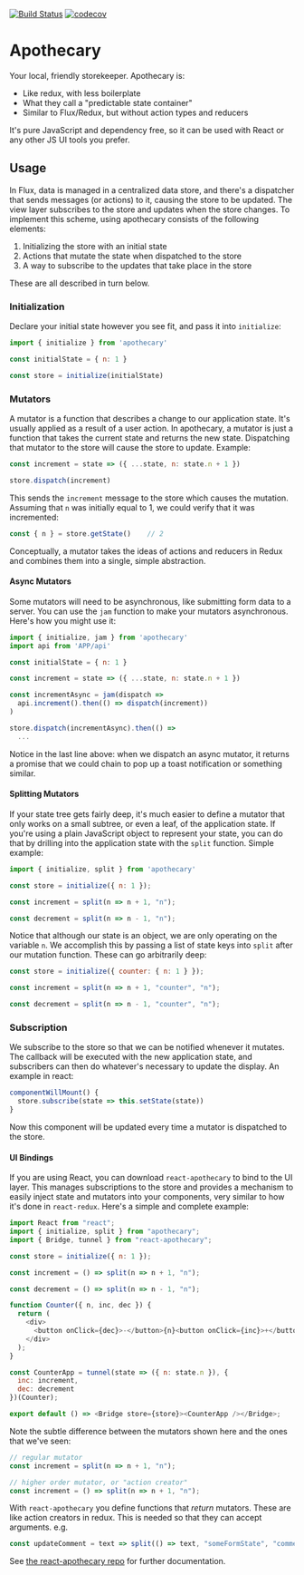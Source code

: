 [![Build Status](https://travis-ci.org/sslotsky/apothecary.svg?branch=master)](https://travis-ci.org/sslotsky/apothecary)
[![codecov](https://codecov.io/gh/sslotsky/apothecary/branch/master/graph/badge.svg)](https://codecov.io/gh/sslotsky/apothecary)

# Apothecary

Your local, friendly storekeeper. Apothecary is:

* Like redux, with less boilerplate
* What they call a "predictable state container"
* Similar to Flux/Redux, but without action types and reducers

It's pure JavaScript and dependency free, so it can be used with React or any other JS UI tools you prefer.

## Usage

In Flux, data is managed in a centralized data store, and there's a dispatcher that sends messages (or actions) to it,
causing the store to be updated. The view layer subscribes to the store and updates when the store changes. To implement
this scheme, using apothecary consists of the following elements:

1. Initializing the store with an initial state
2. Actions that mutate the state when dispatched to the store
3. A way to subscribe to the updates that take place in the store

These are all described in turn below.

### Initialization

Declare your initial state however you see fit, and pass it into `initialize`:

```javascript
import { initialize } from 'apothecary'

const initialState = { n: 1 }

const store = initialize(initialState)
```

### Mutators

A mutator is a function that describes a change to our application state. It's usually applied as a result of a user action.
In apothecary, a mutator is just a function that takes the current state and returns the new state. Dispatching
that mutator to the store will cause the store to update. Example:

```javascript
const increment = state => ({ ...state, n: state.n + 1 })

store.dispatch(increment)
```

This sends the `increment` message to the store which causes the mutation. Assuming that `n` was initially equal to
1, we could verify that it was incremented:

```javascript
const { n } = store.getState()    // 2
```

Conceptually, a mutator takes the ideas of actions and reducers in Redux and combines them into a single, simple abstraction.

#### Async Mutators

Some mutators will need to be asynchronous, like submitting form data to a server. You can use the `jam` function to
make your mutators asynchronous. Here's how you might use it:

```javascript
import { initialize, jam } from 'apothecary'
import api from 'APP/api'

const initialState = { n: 1 }

const increment = state => ({ ...state, n: state.n + 1 })

const incrementAsync = jam(dispatch =>
  api.increment().then(() => dispatch(increment))
)

store.dispatch(incrementAsync).then(() =>
  ...
```

Notice in the last line above: when we dispatch an async mutator, it returns a promise that we could chain to pop up
a toast notification or something similar.

#### Splitting Mutators

If your state tree gets fairly deep, it's much easier to define a mutator that only works on a small subtree, or even
a leaf, of the application state. If you're using a plain JavaScript object to represent your state, you can do that by
drilling into the application state with the `split` function. Simple example:

```javascript
import { initialize, split } from 'apothecary'

const store = initialize({ n: 1 });

const increment = split(n => n + 1, "n");

const decrement = split(n => n - 1, "n");
```

Notice that although our state is an object, we are only operating on the variable `n`. We accomplish this by passing
a list of state keys into `split` after our mutation function. These can go arbitrarily deep:

```javascript
const store = initialize({ counter: { n: 1 } });

const increment = split(n => n + 1, "counter", "n");

const decrement = split(n => n - 1, "counter", "n");
```

### Subscription

We subscribe to the store so that we can be notified whenever it mutates. The callback will be executed with the
new application state, and subscribers can then do whatever's necessary to update the display. An example in react:

```javascript
componentWillMount() {
  store.subscribe(state => this.setState(state))
}
```

Now this component will be updated every time a mutator is dispatched to the store.

#### UI Bindings

If you are using React, you can download `react-apothecary` to bind to the UI layer. This manages subscriptions to
the store and provides a mechanism to easily inject state and mutators into your components, very similar to how it's
done in `react-redux`. Here's a simple and complete example:

```javascript
import React from "react";
import { initialize, split } from "apothecary";
import { Bridge, tunnel } from "react-apothecary";

const store = initialize({ n: 1 });

const increment = () => split(n => n + 1, "n");

const decrement = () => split(n => n - 1, "n");

function Counter({ n, inc, dec }) {
  return (
    <div>
      <button onClick={dec}>-</button>{n}<button onClick={inc}>+</button>
    </div>
  );
}

const CounterApp = tunnel(state => ({ n: state.n }), {
  inc: increment,
  dec: decrement
})(Counter);

export default () => <Bridge store={store}><CounterApp /></Bridge>;
```

Note the subtle difference between the mutators shown here and the ones that we've seen:

```javascript
// regular mutator
const increment = split(n => n + 1, "n");

// higher order mutator, or "action creator"
const increment = () => split(n => n + 1, "n");
```

With `react-apothecary` you define functions that _return_ mutators. These are like action creators in redux. This is needed so that they can accept arguments. e.g.

```javascript
const updateComment = text => split(() => text, "someFormState", "comment");
```

See [the react-apothecary repo](https://github.com/sslotsky/react-apothecary) for further documentation.
